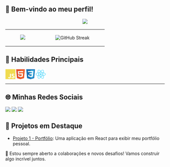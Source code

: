 ## 👋 Bem-vindo ao meu perfil!
<div align="center" width="780">
  <figure>
    <img src="https://c4.wallpaperflare.com/wallpaper/886/929/249/neon-welcome-neon-hd-wallpaper-preview.jpg" width="1920">
  </figure>
</div>
  <table style="border-collapse: collapse">
    <tr>
      <td align="center" width="35%">
        <div style="display: inline_block">
          <figure>
            <img src="https://media.giphy.com/media/qgQUggAC3Pfv687qPC/giphy.gif">
          </figure>
        </div>
      </td>
      <td align="center" width="65%">
        <figure>
          <img src="https://github-readme-streak-stats.herokuapp.com?user=V0nor&theme=react&border_radius=23&locale=pt_BR&card_width=494" alt="GitHub Streak">
        </figure>
      </td>
    </tr>
  </table>
</div>

## 🚀 Habilidades Principais

<div style="display: flex"><br>
  <img alt="Javascript" height="32" src="https://raw.githubusercontent.com/devicons/devicon/master/icons/javascript/javascript-plain.svg">
  <img alt="HTML" height="32" src="https://raw.githubusercontent.com/devicons/devicon/master/icons/html5/html5-original.svg">
  <img alt="CSS" height="32"src="https://raw.githubusercontent.com/devicons/devicon/master/icons/css3/css3-original.svg">
  <img alt="React" height="32" src="https://raw.githubusercontent.com/devicons/devicon/master/icons/react/react-original.svg">
</div>

---

## 🌐 Minhas Redes Sociais
<a href="https://www.instagram.com/codigodov/" target="_blank"><img src="https://img.shields.io/badge/Instagram-%23E4405F.svg?style=for-the-badge&logo=Instagram&logoColor=white"></a>
<a href="mailto:vonorvictor@gmail.com"><img src="https://img.shields.io/badge/Gmail-%23333.svg?style=for-the-badge&logo=gmail&logoColor=white"></a>
<a href="https://www.linkedin.com/in/dev-victor" target="_blank"><img src="https://img.shields.io/badge/LinkedIn-%230077B5.svg?style=for-the-badge&logo=linkedin&logoColor=white"></a>


## 📂 Projetos em Destaque
- [Projeto 1 - Portfólio](https://github.com/v0nor/portfolio): Uma aplicação em React para exibir meu portfólio pessoal.

💬 Estou sempre aberto a colaborações e novos desafios! Vamos construir algo incrível juntos.

